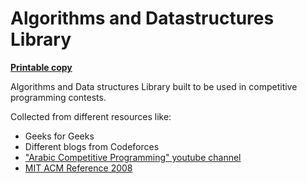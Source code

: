 
# Algorithms and Datastructures Library


[**Printable copy**](https://docs.google.com/document/d/1M1tS_YpL9ntGQPhTbszycCheEo9Ik0cHZo0QrUI8WMM/edit#heading=h.o1clpccx6esj)


Algorithms and Data structures Library built to be used in competitive programming contests.


Collected from different resources like:
 - Geeks for Geeks 
 - Different blogs from Codeforces 
 - ["Arabic Competitive Programming" youtube channel](https://www.youtube.com/channel/UC8OxKsmAyrGAfBiluhpLkbA)
 - [MIT ACM Reference 2008](http://web.mit.edu/~ecprice/acm/acm08/notebook.html)


